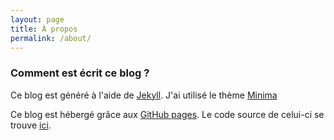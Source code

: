 ```yaml
---
layout: page
title: À propos
permalink: /about/
---
```



### Comment est écrit ce blog ?

Ce blog est généré à l'aide de [Jekyll](https://jekyllrb.com/).
J'ai utilisé le thème [Minima](https://github.com/jekyll/minima)

Ce blog est hébergé grâce aux [GitHub pages](https://pages.github.com/).
Le code source de celui-ci se trouve [ici](https://github.com/robingirard/Approximations).
